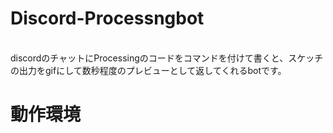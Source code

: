# Discord-Processngbot
<br>
discordのチャットにProcessingのコードをコマンドを付けて書くと、スケッチの出力をgifにして数秒程度のプレビューとして返してくれるbotです。
</br>

# 動作環境
